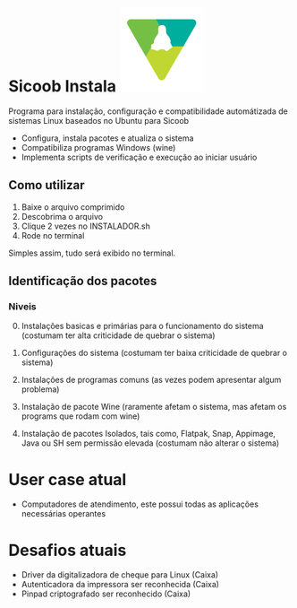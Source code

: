 # Sicoob Instala ![alt text](./sicoob-instala.svg "Sicoob Instala") 
Programa para instalação, configuração e compatibilidade automátizada de sistemas Linux baseados no Ubuntu para Sicoob

- Configura, instala pacotes e atualiza o sistema
- Compatibiliza programas Windows (wine)
- Implementa scripts de verificação e execução ao iniciar usuário

## Como utilizar
1. Baixe o arquivo comprimido
2. Descobrima o arquivo
3. Clique 2 vezes no INSTALADOR.sh
4. Rode no terminal

Simples assim, tudo será exibido no terminal. 


## Identificação dos pacotes
### Niveis
0. Instalações basicas e primárias para o funcionamento do sistema (costumam ter alta criticidade de quebrar o sistema)

1. Configurações do sistema (costumam ter baixa criticidade de quebrar o sistema)

2. Instalações de programas comuns (as vezes podem apresentar algum problema)

3. Instalação de pacote Wine (raramente afetam o sistema, mas afetam os programs que rodam com wine)

4. Instalação de pacotes Isolados, tais como, Flatpak, Snap, Appimage, Java ou SH sem permissão elevada (costumam não alterar o sistema)

# User case atual
- Computadores de atendimento, este possui todas as aplicações necessárias operantes

# Desafios atuais
- Driver da digitalizadora de cheque para Linux (Caixa)
- Autenticadora da impressora ser reconhecida (Caixa)
- Pinpad criptografado ser reconhecido (Caixa)
